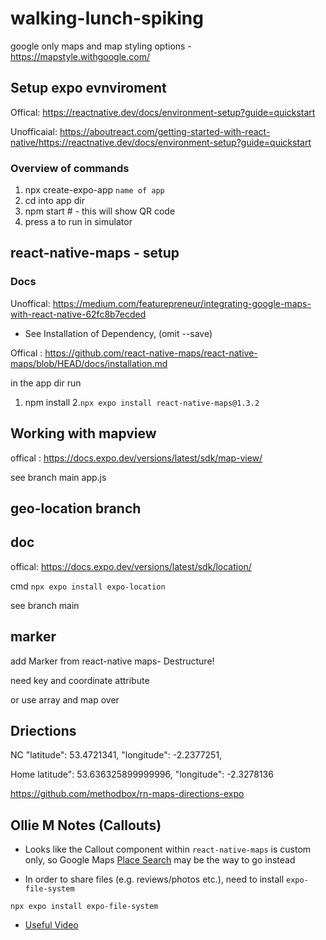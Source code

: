 # walking-lunch-spiking

google only maps and map styling options -https://mapstyle.withgoogle.com/

## Setup expo evnviroment

Offical:
https://reactnative.dev/docs/environment-setup?guide=quickstart

Unofficaial:
https://aboutreact.com/getting-started-with-react-native/https://reactnative.dev/docs/environment-setup?guide=quickstart

### Overview of commands

1. npx create-expo-app `name of app`
2. cd into app dir
3. npm start # - this will show QR code
4. press a to run in simulator

## react-native-maps - setup

### Docs

Unoffical: https://medium.com/featurepreneur/integrating-google-maps-with-react-native-62fc8b7ecded

- See Installation of Dependency, (omit --save)

Offical : https://github.com/react-native-maps/react-native-maps/blob/HEAD/docs/installation.md

in the app dir run

1. npm install 2.`npx expo install react-native-maps@1.3.2`

## Working with mapview

offical : https://docs.expo.dev/versions/latest/sdk/map-view/

see branch main app.js

## geo-location branch

## doc

offical: https://docs.expo.dev/versions/latest/sdk/location/

cmd
`npx expo install expo-location`

see branch main

## marker

add Marker from react-native maps- Destructure!

need key and coordinate attribute

or use array and map over

## Driections

NC
"latitude": 53.4721341, "longitude": -2.2377251,

Home
latitude": 53.636325899999996, "longitude": -2.3278136

https://github.com/methodbox/rn-maps-directions-expo

## Ollie M Notes (Callouts)

- Looks like the Callout component within `react-native-maps` is custom only, so Google Maps [Place Search](https://developers.google.com/maps/documentation/places/web-service/search) may be the way to go instead

- In order to share files (e.g. reviews/photos etc.), need to install `expo-file-system`

```
npx expo install expo-file-system
```

- [Useful Video](https://www.youtube.com/watch?v=xcn-0LyX6JY&ab_channel=MissCoding)
